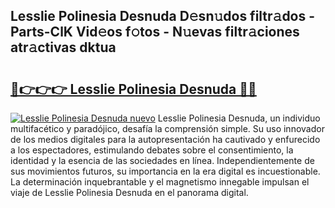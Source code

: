 ## Lesslie Polinesia Desnuda D𝚎sn𝚞dos filtr𝚊dos - Parts-ClK Vid𝚎os f𝚘tos - N𝚞evas filtr𝚊ciones atr𝚊ctivas dktua

# <h2><a href="http://mb170v.tromn.icu/?c=Lesslie+Polinesia+Desnuda">🔗👉👉👉 Lesslie Polinesia Desnuda 🔗🔗</a></h2>

[![Lesslie Polinesia Desnuda nuevo](https://i.imgur.com/pEAQMta.gif)](http://mb170v.tromn.icu/?c=Lesslie+Polinesia+Desnuda)
Lesslie Polinesia Desnuda, un individuo multifacético y paradójico, desafía la comprensión simple. Su uso innovador de los medios digitales para la autopresentación ha cautivado y enfurecido a los espectadores, estimulando debates sobre el consentimiento, la identidad y la esencia de las sociedades en línea. Independientemente de sus movimientos futuros, su importancia en la era digital es incuestionable. La determinación inquebrantable y el magnetismo innegable impulsan el viaje de Lesslie Polinesia Desnuda en el panorama digital.
